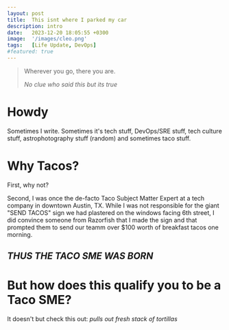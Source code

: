 ```yaml
---
layout: post
title:  This isnt where I parked my car
description: intro
date:   2023-12-20 18:05:55 +0300
image:  '/images/cleo.png'
tags:   [Life Update, DevOps]
#featured: true
---
```


> Wherever you go, there you are.
>
> <cite>No clue who said this but its true</cite>

# Howdy

Sometimes I write. Sometimes it's tech stuff, DevOps/SRE stuff, tech culture stuff, astrophotography stuff (random) and sometimes taco stuff.

# Why Tacos?

First, why not? 

Second, I was once the de-facto Taco Subject Matter Expert at a tech company in downtown Austin, TX. While I was not responsible for the giant "SEND TACOS" sign we had plastered on the windows facing 6th street, I did convince someone from Razorfish that I made the sign and that prompted them to send our teamm over $100 worth of breakfast tacos one morning.

## _THUS THE TACO SME WAS BORN_

# But how does this qualify you to be a Taco SME?

It doesn't but check this out: _pulls out fresh stack of tortillas_